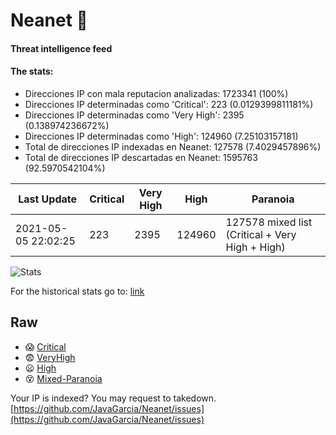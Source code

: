 # Neanet :hocho:
#### Threat intelligence feed
#### The stats:

- Direcciones IP con mala reputacion analizadas: 1723341 (100%)
- Direcciones IP determinadas como 'Critical':  223 (0.0129399811181%)
- Direcciones IP determinadas como 'Very High':  2395 (0.138974236672%)
- Direcciones IP determinadas como 'High':  124960 (7.25103157181)
- Total de direcciones IP indexadas en Neanet:  127578 (7.4029457896%)
- Total de direcciones IP descartadas en Neanet:  1595763 (92.5970542104%)

| Last Update | Critical | Very High | High | Paranoia |
| --- | --- | --- | --- | --- |
| 2021-05-05 22:02:25 | 223 | 2395 | 124960 | 127578 mixed list (Critical + Very High + High)|

![Stats](https://docs.google.com/spreadsheets/d/e/2PACX-1vSnaNMIXVabIpDJjufMlzH7poXnshF3mgd8Is1g9ytUEzVsP5my4Trn8f-xkoLLQ38xpL3HtmUexLo6/pubchart?oid=501124687&format=image)

For the historical stats go to: [link](/stats.csv)
## Raw
- :scream: [Critical](https://raw.githubusercontent.com/JavaGarcia/Neanet/master/blacklists/neanet_critical.txt)
- :fearful: [VeryHigh](https://raw.githubusercontent.com/JavaGarcia/Neanet/master/blacklists/neanet_veryHigh.txtt)
- :frowning: [High](https://raw.githubusercontent.com/JavaGarcia/Neanet/master/blacklists/neanet_high.txt)
- :dizzy_face: [Mixed-Paranoia](https://raw.githubusercontent.com/JavaGarcia/Neanet/master/blacklists/neanet_all.txt)


Your IP is indexed? You may request to takedown. [https://github.com/JavaGarcia/Neanet/issues](https://github.com/JavaGarcia/Neanet/issues)











































































































































































































































































































































































































































































































































































































































































































































































































































































































































































































































































































































































































































































































































































































































































































































































































































































































































































































































































































































































































































































































































































































































































































































































































































































































































































































































































































































































































































































































































































































































































































































































































































































































































































































































































































































































































































































































































































































































































































































































































































































































































































































































































































































































































































































































































































































































































































































































































































































































































































































































































































































































































































































































































































































































































































































































































































































































































































































































































































































































































































































































































































































































































































































